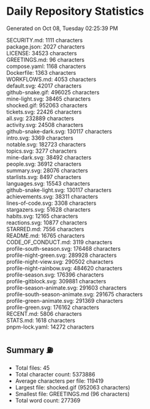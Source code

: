 # Daily Repository Statistics 
Generated on Oct 08, Tuesday 02:25:39 PM  

SECURITY.md: 1111 characters  
package.json: 2027 characters  
LICENSE: 34523 characters  
GREETINGS.md: 96 characters  
compose.yaml: 1168 characters  
Dockerfile: 1363 characters  
WORKFLOWS.md: 4053 characters  
default.svg: 42017 characters  
github-snake.gif: 496025 characters  
mine-light.svg: 38465 characters  
shocked.gif: 952063 characters  
tickets.svg: 22426 characters  
all.svg: 232889 characters  
activity.svg: 24508 characters  
github-snake-dark.svg: 130117 characters  
intro.svg: 3369 characters  
notable.svg: 182723 characters  
topics.svg: 3277 characters  
mine-dark.svg: 38492 characters  
people.svg: 36912 characters  
summary.svg: 28076 characters  
starlists.svg: 8497 characters  
languages.svg: 15543 characters  
github-snake-light.svg: 130117 characters  
achievements.svg: 38311 characters  
lines-of-code.svg: 3308 characters  
stargazers.svg: 51628 characters  
habits.svg: 12165 characters  
reactions.svg: 10877 characters  
STARRED.md: 7556 characters  
README.md: 16765 characters  
CODE_OF_CONDUCT.md: 3119 characters  
profile-south-season.svg: 176468 characters  
profile-night-green.svg: 289928 characters  
profile-night-view.svg: 290502 characters  
profile-night-rainbow.svg: 484620 characters  
profile-season.svg: 176396 characters  
profile-gitblock.svg: 309881 characters  
profile-season-animate.svg: 291603 characters  
profile-south-season-animate.svg: 291675 characters  
profile-green-animate.svg: 291369 characters  
profile-green.svg: 176162 characters  
RECENT.md: 5806 characters  
STATS.md: 1618 characters  
pnpm-lock.yaml: 14272 characters  

## Summary ⛽  
- Total files: 45  
- Total character count: 5373886  
- Average characters per file: 119419  
- Largest file: shocked.gif (952063 characters)  
- Smallest file: GREETINGS.md (96 characters)  
- Total word count: 277369  
